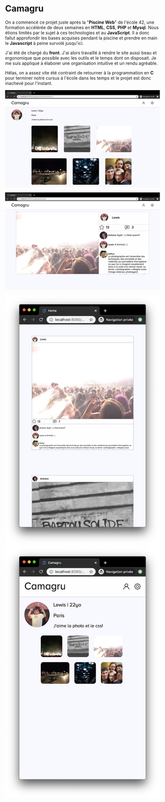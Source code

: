 # Camagru

On a commencé ce projet juste après la "**Piscine Web**" de l'école 42, une formation accélérée de deux semaines en **HTML**, **CSS**, **PHP** et **Mysql**. Nous étions limités par le sujet à ces technologies et au **JavaScript**. Il a donc fallut approfondir les bases acquises pendant la piscine et prendre en main le **Javascript** à peine survolé jusqu'ici.

J'ai été de chargé du **front**. J'ai alors travaillé à rendre le site aussi beau et ergonomique que possible avec les outils et le temps dont on disposait. Je me suis appliqué à élaborer une organisation intuitive et un rendu agréable.

Hélas, on a assez vite été contraint de retourner à la programmation en **C** pour terminer notre cursus à l'école dans les temps et le projet est donc inachevé pour l'instant.


![](pics/pic1.png)  

![](pics/Pic2.png)  

![](pics/pic4.png)
![](pics/pic5.png) 
